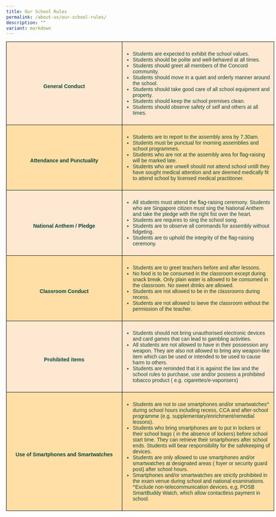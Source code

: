 ```yaml
---
title: Our School Rules
permalink: /about-us/our-school-rules/
description: ""
variant: markdown
---
```

<style type="text/css">
.tg  {border-collapse:collapse;border-spacing:0;margin:0px auto;}
.tg td{border-color:black;border-style:solid;border-width:1px;font-family:Arial, sans-serif;font-size:14px;
  overflow:hidden;padding:10px 5px;word-break:normal;}
.tg th{border-color:black;border-style:solid;border-width:1px;font-family:Arial, sans-serif;font-size:14px;
  font-weight:normal;overflow:hidden;padding:10px 5px;word-break:normal;}
.tg .tg-8jx4{background-color:#FFDFA6;color:#0C463A;text-align:left;vertical-align:middle}
.tg .tg-icg1{background-color:#FFE8D1;color:#0C463A;text-align:left;vertical-align:middle}
.tg .tg-xi4p{background-color:#FFDFA6;color:#0C463A;font-weight:bold;text-align:center;vertical-align:middle}
.tg .tg-k1f1{background-color:#F99D1C;color:#FFF;font-weight:bold;text-align:center;vertical-align:middle}
.tg .tg-wrbi{background-color:#FFE8D1;color:#0C463A;font-weight:bold;text-align:center;vertical-align:middle}
</style>
<table class="tg" style="undefined;table-layout: fixed; width: 727px">
<colgroup>
<col style="width: 337px">
<col style="width: 430px">
</colgroup>
	
<tbody>
<tr>
</tr>
<tr>
  <td class="tg-wrbi"><br>General Conduct</td>
  <td class="tg-icg1"><ul><li>Students are expected to exhibit the school values. </li><li>Students should be polite and well-behaved at all times.</li><li>Students should greet all members of the Concord community.</li><li>Students should move in a quiet and orderly manner around the school.</li><li>Students should take good care of all school equipment and property.</li><li>Students should keep the school premises clean.</li><li>Students should observe safety of self and others at all times.
	</li></ul></td>
</tr>
<tr>
    <td class="tg-xi4p"><br>Attendance and Punctuality</td>
    <td class="tg-8jx4"><ul><li>Students are to report to the assembly area by 7.30am.</li><li>Students must be punctual for morning assemblies and school programmes.</li><li>Students who are not at the assembly area for flag-raising will be marked late.</li><li>Students who are unwell should not attend school untill they have sought medical attention and are deemed medically fit to attend school by licensed medical practitioner.
			</li></ul></td>
</tr>
<tr>
   <td class="tg-wrbi"><br>National Anthem / Pledge</td>
   <td class="tg-icg1"><ul><li>All students must attend the flag-raising ceremony. Students who are Singapore citizen must sing the National Anthem and take the pledge with the right fist over the heart.</li><li>Students are requires to sing the school song.</li><li>Students are to observe all commands for assembly without fidgeting.</li><li>Students are to uphold the integrity of the flag-raising ceremony. </li></ul></td>
</tr>
<tr>
<td class="tg-xi4p"><br>Classroom Conduct</td>
<td class="tg-8jx4"><ul><li>Students are to greet teachers before and after lessons.</li><li>No food is to be consumed in the classroom except during snack break. Only plain water is allowed to be consumed in the classroom. No sweet drinks are allowed.</li><li>Students are not allowed to be in the classrooms during recess.</li><li>Students are not allowed to laeve the classroom without the permission of the teacher.</li></ul></td>
</tr>
<tr>
    <td class="tg-wrbi"><br>Prohibited items</td>
    <td class="tg-icg1"><ul><li>Students should not bring unauthorised electronic devices and card games that can lead to gambling activities.</li><li>All students are not allowed to have in their possession any weapon. They are also not allowed  to bring any weapon-like item which can be used or intended to be used to cause harm to others.</li><li>Students are reminded that it is against the law and the school rules to purchase, use and/or possess a prohibited tobacco product ( e.g. cigarettes/e-vaporisers)</li></ul></td>
</tr>
<tr>
  <td class="tg-xi4p"><br>Use of Smartphones and Smartwatches</td>
  <td class="tg-8jx4"><ul><li>Students are not to use smartphones and/or smartwatches^ during school hours including recess, CCA and after-school programme (e.g. supplementary/enrichment/remedial lessons).</li><li>Students who bring smartphones are to put in lockers or their school bags ( in the absence of lockers) before school start time. They can retrieve their smartphones after school ends. Students will bear responsibility for the safekeeping of devices.</li><li>Students are only allowed to use smartphones and/or smartwatches at designated  areas ( foyer or security guard post) after  school hours.</li><li>Smartphones and/or smartwatches are strictly prohibited in the exam venue during school and national examinations.
<br>
		^Exclude non-telecommunication devices, e,g, POSB SmartBuddy Watch, which allow contactless payment in school.
</li></ul></td></tr>
</tbody>
</table>